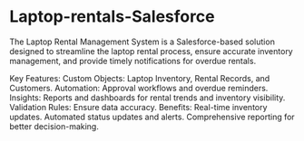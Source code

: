 # Laptop-rentals-Salesforce
The Laptop Rental Management System is a Salesforce-based solution designed to streamline the laptop rental process, ensure accurate inventory management, and provide timely notifications for overdue rentals.

Key Features:
Custom Objects: Laptop Inventory, Rental Records, and Customers.
Automation: Approval workflows and overdue reminders.
Insights: Reports and dashboards for rental trends and inventory visibility.
Validation Rules: Ensure data accuracy.
Benefits:
Real-time inventory updates.
Automated status updates and alerts.
Comprehensive reporting for better decision-making.
